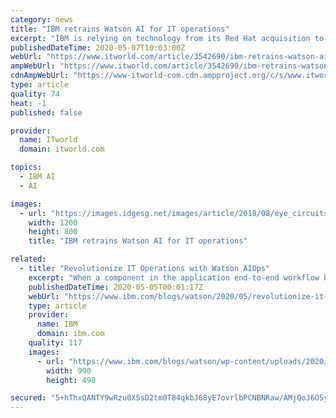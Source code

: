 ```yaml
---
category: news
title: "IBM retrains Watson AI for IT operations"
excerpt: "IBM is relying on technology from its Red Hat acquisition to deploy a new AIOps tool and help it deliver new edge-of-cloud computing services to support 5G networks"
publishedDateTime: 2020-05-07T10:03:00Z
webUrl: "https://www.itworld.com/article/3542690/ibm-retrains-watson-ai-for-it-operations.html"
ampWebUrl: "https://www.itworld.com/article/3542690/ibm-retrains-watson-ai-for-it-operations.amp.html"
cdnAmpWebUrl: "https://www-itworld-com.cdn.ampproject.org/c/s/www.itworld.com/article/3542690/ibm-retrains-watson-ai-for-it-operations.amp.html"
type: article
quality: 74
heat: -1
published: false

provider:
  name: ITworld
  domain: itworld.com

topics:
  - IBM AI
  - AI

images:
  - url: "https://images.idgesg.net/images/article/2018/08/eye_circuits_system_artificial_intelligence_machine_learning_privacy_by_vijay_patel_gettyimages-936718998_1200x800-100768000-large.jpg"
    width: 1200
    height: 800
    title: "IBM retrains Watson AI for IT operations"

related:
  - title: "Revolutionize IT Operations with Watson AIOps"
    excerpt: "When a component in the application end-to-end workflow becomes unavailable causing impact to internal users or external clients, the clock starts ticking, and customer satisfaction can be significantly impacted. Market research firm Aberdeen pegs an outage at about $260,000/hour. And many businesses"
    publishedDateTime: 2020-05-05T00:01:17Z
    webUrl: "https://www.ibm.com/blogs/watson/2020/05/revolutionize-it-operations-with-watson-aiops/"
    type: article
    provider:
      name: IBM
      domain: ibm.com
    quality: 117
    images:
      - url: "https://www.ibm.com/blogs/watson/wp-content/uploads/2020/05/2020_04_29_AIOps-Blog-Leadspace-Images_Dark.jpg"
        width: 990
        height: 498

secured: "5+hThxQANTY9wRzu0X5sD2tm0T84qkbJ68yE7ovrlbPCNBNRaw/AMjQoJ6OSyMRqQHavcIxbkPiF4jIEvh3lYaA6f6xIE17cMhJrQb1DxNfkO83AP7FyKJ1j8boLxpY9noebS4aUe2k3ySliSDwRol0a+UWiB4apYjFDEF2vvUVT9QiOvcZDTmfX8qj1Wl8vbm+awCoQXFw25CpkAZzDtCr9Ki+UaoSz9ceITikH77U8QigkdegboMdcmSx01PJpWHrBX42xYEMJtqW46LQ6Q66dMRgmVKVy58iBD1brvHLhD1XirBc8NMBLfDxumO6P;w37pC/iyYB0lpHSal3dP/Q=="
---
```


